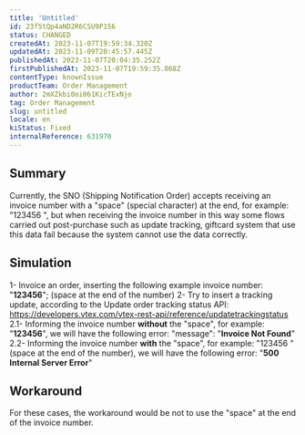```yaml
---
title: 'Untitled'
id: 23f5tQp4aND2R6CSU9P1S6
status: CHANGED
createdAt: 2023-11-07T19:59:34.320Z
updatedAt: 2023-11-09T20:45:57.445Z
publishedAt: 2023-11-07T20:04:35.252Z
firstPublishedAt: 2023-11-07T19:59:35.068Z
contentType: knownIssue
productTeam: Order Management
author: 2mXZkbi0oi061KicTExNjo
tag: Order Management
slug: untitled
locale: en
kiStatus: Fixed
internalReference: 631970
---
```


## Summary



Currently, the SNO (Shipping Notification Order) accepts receiving an invoice number with a "space" (special character) at the end, for example: "123456 ", but when receiving the invoice number in this way some flows carried out post-purchase such as update tracking, giftcard system that use this data fail because the system cannot use the data correctly.


##

## Simulation


1- Invoice an order, inserting the following example invoice number: "**123456**"; (space at the end of the number)
2- Try to insert a tracking update, according to the Update order tracking status API: https://developers.vtex.com/vtex-rest-api/reference/updatetrackingstatus
2.1- Informing the invoice number **without** the "space", for example: "**123456**", we will have the following error: "message": "**Invoice Not Found**"
2.2- Informing the invoice number **with** the "space", for example: "123456 " (space at the end of the number), we will have the following error: "**500 Internal Server Error**"


##

## Workaround


For these cases, the workaround would be not to use the "space" at the end of the invoice number.





